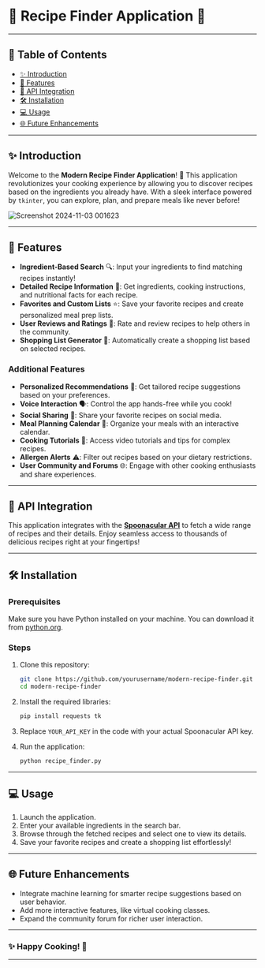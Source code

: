 # 🌟 Recipe Finder Application 🌟

---

## 📖 Table of Contents

- [✨ Introduction](#-introduction)
- [🚀 Features](#-features)
- [🔗 API Integration](#-api-integration)
- [🛠️ Installation](#-installation)
- [💻 Usage](#-usage)
- [🌐 Future Enhancements](#-future-enhancements)

---

## ✨ Introduction

Welcome to the **Modern Recipe Finder Application**! 🎉 This application revolutionizes your cooking experience by allowing you to discover recipes based on the ingredients you already have. With a sleek interface powered by `tkinter`, you can explore, plan, and prepare meals like never before!

![Screenshot 2024-11-03 001623](https://github.com/user-attachments/assets/20dda2cf-f3f1-474f-a82c-7a70ca4b4451)

---

## 🚀 Features

- **Ingredient-Based Search** 🔍: Input your ingredients to find matching recipes instantly!
- **Detailed Recipe Information** 📜: Get ingredients, cooking instructions, and nutritional facts for each recipe.
- **Favorites and Custom Lists** ⭐: Save your favorite recipes and create personalized meal prep lists.
- **User Reviews and Ratings** 🌟: Rate and review recipes to help others in the community.
- **Shopping List Generator** 🛒: Automatically create a shopping list based on selected recipes.

### Additional Features

- **Personalized Recommendations** 🤖: Get tailored recipe suggestions based on your preferences.
- **Voice Interaction** 🗣️: Control the app hands-free while you cook!
- **Social Sharing** 📲: Share your favorite recipes on social media.
- **Meal Planning Calendar** 📅: Organize your meals with an interactive calendar.
- **Cooking Tutorials** 🎥: Access video tutorials and tips for complex recipes.
- **Allergen Alerts** ⚠️: Filter out recipes based on your dietary restrictions.
- **User Community and Forums** 🌐: Engage with other cooking enthusiasts and share experiences.

---

## 🔗 API Integration

This application integrates with the **[Spoonacular API](https://spoonacular.com/food-api)** to fetch a wide range of recipes and their details. Enjoy seamless access to thousands of delicious recipes right at your fingertips!

---

## 🛠️ Installation

### Prerequisites

Make sure you have Python installed on your machine. You can download it from [python.org](https://www.python.org/downloads/).

### Steps

1. Clone this repository:

   ```bash
   git clone https://github.com/yourusername/modern-recipe-finder.git
   cd modern-recipe-finder
   ```

2. Install the required libraries:

   ```bash
   pip install requests tk
   ```

3. Replace `YOUR_API_KEY` in the code with your actual Spoonacular API key.

4. Run the application:

   ```bash
   python recipe_finder.py
   ```

---

## 💻 Usage

1. Launch the application.
2. Enter your available ingredients in the search bar.
3. Browse through the fetched recipes and select one to view its details.
4. Save your favorite recipes and create a shopping list effortlessly!

---

## 🌐 Future Enhancements

- Integrate machine learning for smarter recipe suggestions based on user behavior.
- Add more interactive features, like virtual cooking classes.
- Expand the community forum for richer user interaction.

---

### ✨ Happy Cooking! 🍳

---
